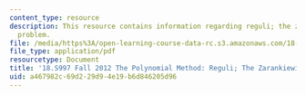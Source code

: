 ```yaml
---
content_type: resource
description: This resource contains information regarding reguli; the zarankiewicz
  problem.
file: /media/https%3A/open-learning-course-data-rc.s3.amazonaws.com/18-s997-the-polynomial-method-fall-2012/a467982c69d229d94e19b6d846205d96_MIT18_S997F12_lec10.pdf
file_type: application/pdf
resourcetype: Document
title: '18.S997 Fall 2012 The Polynomial Method: Reguli; The Zarankiewicz Problem'
uid: a467982c-69d2-29d9-4e19-b6d846205d96
---
```

